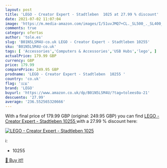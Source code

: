 ```yaml
---
layout: post
title: 'LEGO - Creator Expert - Stadtleben  1025 at 27.99 % discount'
date: 2021-07-02 11:07:04
image: 'https://m.media-amazon.com/images/I/51uvJMQ7+CL._SL500_._SL400_.jpg'
comments: true
category: ofertas
author: 'tole.es'
slug: 'B01N5LSM4U-co.uk LEGO - Creator Expert - Stadtleben 10255'
sku: 'B01N5LSM4U-co.uk'
tags: [ 'Accessories','Computers & Accessories','USB Hubs','lego', ]
actualPrice: 179.99 GBP
currency: GBP
price: 179.99
comparePrice: 249.95 GBP
prodname: 'LEGO - Creator Expert - Stadtleben  10255 '
country: 'co.uk'
flag: '🇬🇧'
brand: 'LEGO'
buyurl: 'https://www.amazon.co.uk/dp/B01N5LSM4U/?tag=tolees0a-21'
descuento: '27.99'
average: '236.552565320666'
---
```


With a final price of 179.99 GBP (original: 249.95 GBP) you can find [LEGO - Creator Expert - Stadtleben  10255 ](https://www.amazon.co.uk/dp/B01N5LSM4U/?tag=tolees0a-21) with a  27.99 % discount here:

[![LEGO - Creator Expert - Stadtleben  1025](https://m.media-amazon.com/images/I/51uvJMQ7+CL._SL500_._SL400_.jpg)](https://www.amazon.co.uk/dp/B01N5LSM4U/?tag=tolees0a-21)

ℹ️:

- 10255

[🛒 Buy it!!](https://www.amazon.co.uk/dp/B01N5LSM4U/?tag=tolees0a-21)
